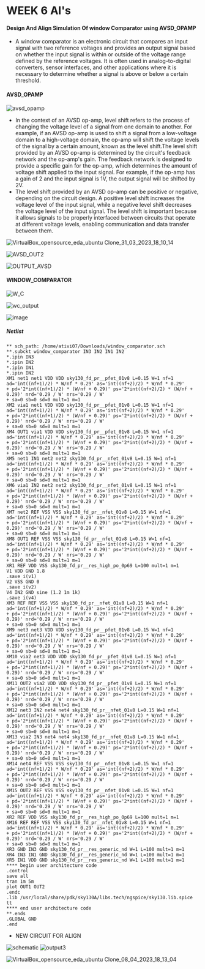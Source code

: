 # WEEK 6 AI's

####  Design And Align Simulation Of  window Comparator using AVSD_OPAMP
- A window comparator is an electronic circuit that compares an input signal with two reference voltages and provides an output signal based on whether the input signal is within or outside of the voltage range defined by the reference voltages. It is often used in analog-to-digital converters, sensor interfaces, and other applications where it is necessary to determine whether a signal is above or below a certain threshold.


#### AVSD_OPAMP

![avsd_opamp](https://user-images.githubusercontent.com/68071764/229117508-3b3c27ee-d8fe-40f5-93d6-4f76a20115ed.png)

- In the context of an AVSD op-amp, level shift refers to the process of changing the voltage level of a signal from one domain to another. For example, if an AVSD op-amp is used to shift a signal from a low-voltage domain to a high-voltage domain, the op-amp will shift the voltage levels of the signal by a certain amount, known as the level shift.The level shift provided by an AVSD op-amp is determined by the circuit's feedback network and the op-amp's gain. The feedback network is designed to provide a specific gain for the op-amp, which determines the amount of voltage shift applied to the input signal. For example, if the op-amp has a gain of 2 and the input signal is 1V, the output signal will be shifted by 2V.
- The level shift provided by an AVSD op-amp can be positive or negative, depending on the circuit design. A positive level shift increases the voltage level of the input signal, while a negative level shift decreases the voltage level of the input signal. The level shift is important because it allows signals to be properly interfaced between circuits that operate at different voltage levels, enabling communication and data transfer between them.

![VirtualBox_opensource_eda_ubuntu Clone_31_03_2023_18_10_14](https://user-images.githubusercontent.com/68071764/229122593-3176e733-f0e8-43a9-a249-2f619edf0e7c.png)


![AVSD_OUT2](https://user-images.githubusercontent.com/68071764/229121792-da52138e-d788-4eb9-9035-75314dcc54cf.png)

![OUTPUT_AVSD](https://user-images.githubusercontent.com/68071764/229122311-0dc0211f-21e0-4cd5-9b4c-320c4e0e6709.png)

#### WINDOW_COMPARATOR

![W_C](https://user-images.githubusercontent.com/68071764/229284478-6d98227b-b20f-41fc-a9ce-af15465a0db1.png)

![wc_output](https://user-images.githubusercontent.com/68071764/229284810-cf1fd1b7-66bd-4622-ae9d-37a800aeb932.png)

![image](https://user-images.githubusercontent.com/68071764/229285065-1fd8168b-54af-4859-b9c7-95302f784efb.png)

##### Netlist

```
** sch_path: /home/ativi07/Downloads/window_comparator.sch
**.subckt window_comparator IN3 IN2 IN1 IN2
*.ipin IN3
*.ipin IN2
*.ipin IN1
*.ipin IN2
XM1 net1 net1 VDD VDD sky130_fd_pr__pfet_01v8 L=0.15 W=1 nf=1 ad='int((nf+1)/2) * W/nf * 0.29' as='int((nf+2)/2) * W/nf * 0.29'
+ pd='2*int((nf+1)/2) * (W/nf + 0.29)' ps='2*int((nf+2)/2) * (W/nf + 0.29)' nrd='0.29 / W' nrs='0.29 / W'
+ sa=0 sb=0 sd=0 mult=1 m=1
XM2 via1 net1 VDD VDD sky130_fd_pr__pfet_01v8 L=0.15 W=1 nf=1 ad='int((nf+1)/2) * W/nf * 0.29' as='int((nf+2)/2) * W/nf * 0.29'
+ pd='2*int((nf+1)/2) * (W/nf + 0.29)' ps='2*int((nf+2)/2) * (W/nf + 0.29)' nrd='0.29 / W' nrs='0.29 / W'
+ sa=0 sb=0 sd=0 mult=1 m=1
XM4 OUT1 via1 VDD VDD sky130_fd_pr__pfet_01v8 L=0.15 W=1 nf=1 ad='int((nf+1)/2) * W/nf * 0.29' as='int((nf+2)/2) * W/nf * 0.29'
+ pd='2*int((nf+1)/2) * (W/nf + 0.29)' ps='2*int((nf+2)/2) * (W/nf + 0.29)' nrd='0.29 / W' nrs='0.29 / W'
+ sa=0 sb=0 sd=0 mult=1 m=1
XM5 net1 IN1 net2 net2 sky130_fd_pr__nfet_01v8 L=0.15 W=1 nf=1 ad='int((nf+1)/2) * W/nf * 0.29' as='int((nf+2)/2) * W/nf * 0.29'
+ pd='2*int((nf+1)/2) * (W/nf + 0.29)' ps='2*int((nf+2)/2) * (W/nf + 0.29)' nrd='0.29 / W' nrs='0.29 / W'
+ sa=0 sb=0 sd=0 mult=1 m=1
XM6 via1 IN2 net2 net2 sky130_fd_pr__nfet_01v8 L=0.15 W=1 nf=1 ad='int((nf+1)/2) * W/nf * 0.29' as='int((nf+2)/2) * W/nf * 0.29'
+ pd='2*int((nf+1)/2) * (W/nf + 0.29)' ps='2*int((nf+2)/2) * (W/nf + 0.29)' nrd='0.29 / W' nrs='0.29 / W'
+ sa=0 sb=0 sd=0 mult=1 m=1
XM7 net2 REF VSS VSS sky130_fd_pr__nfet_01v8 L=0.15 W=1 nf=1 ad='int((nf+1)/2) * W/nf * 0.29' as='int((nf+2)/2) * W/nf * 0.29'
+ pd='2*int((nf+1)/2) * (W/nf + 0.29)' ps='2*int((nf+2)/2) * (W/nf + 0.29)' nrd='0.29 / W' nrs='0.29 / W'
+ sa=0 sb=0 sd=0 mult=1 m=1
XM8 OUT1 REF VSS VSS sky130_fd_pr__nfet_01v8 L=0.15 W=1 nf=1 ad='int((nf+1)/2) * W/nf * 0.29' as='int((nf+2)/2) * W/nf * 0.29'
+ pd='2*int((nf+1)/2) * (W/nf + 0.29)' ps='2*int((nf+2)/2) * (W/nf + 0.29)' nrd='0.29 / W' nrs='0.29 / W'
+ sa=0 sb=0 sd=0 mult=1 m=1
XR1 REF VDD VSS sky130_fd_pr__res_high_po_0p69 L=100 mult=1 m=1
V1 VDD GND 1.8
.save i(v1)
V2 VSS GND 0
.save i(v2)
V4 IN2 GND sine (1.2 1m 1k)
.save i(v4)
XM3 REF REF VSS VSS sky130_fd_pr__nfet_01v8 L=0.15 W=1 nf=1 ad='int((nf+1)/2) * W/nf * 0.29' as='int((nf+2)/2) * W/nf * 0.29'
+ pd='2*int((nf+1)/2) * (W/nf + 0.29)' ps='2*int((nf+2)/2) * (W/nf + 0.29)' nrd='0.29 / W' nrs='0.29 / W'
+ sa=0 sb=0 sd=0 mult=1 m=1
XM9 net3 net3 VDD VDD sky130_fd_pr__pfet_01v8 L=0.15 W=1 nf=1 ad='int((nf+1)/2) * W/nf * 0.29' as='int((nf+2)/2) * W/nf * 0.29'
+ pd='2*int((nf+1)/2) * (W/nf + 0.29)' ps='2*int((nf+2)/2) * (W/nf + 0.29)' nrd='0.29 / W' nrs='0.29 / W'
+ sa=0 sb=0 sd=0 mult=1 m=1
XM10 via2 net3 VDD VDD sky130_fd_pr__pfet_01v8 L=0.15 W=1 nf=1 ad='int((nf+1)/2) * W/nf * 0.29' as='int((nf+2)/2) * W/nf * 0.29'
+ pd='2*int((nf+1)/2) * (W/nf + 0.29)' ps='2*int((nf+2)/2) * (W/nf + 0.29)' nrd='0.29 / W' nrs='0.29 / W'
+ sa=0 sb=0 sd=0 mult=1 m=1
XM11 OUT2 via2 VDD VDD sky130_fd_pr__pfet_01v8 L=0.15 W=1 nf=1 ad='int((nf+1)/2) * W/nf * 0.29' as='int((nf+2)/2) * W/nf * 0.29'
+ pd='2*int((nf+1)/2) * (W/nf + 0.29)' ps='2*int((nf+2)/2) * (W/nf + 0.29)' nrd='0.29 / W' nrs='0.29 / W'
+ sa=0 sb=0 sd=0 mult=1 m=1
XM12 net3 IN2 net4 net4 sky130_fd_pr__nfet_01v8 L=0.15 W=1 nf=1 ad='int((nf+1)/2) * W/nf * 0.29' as='int((nf+2)/2) * W/nf * 0.29'
+ pd='2*int((nf+1)/2) * (W/nf + 0.29)' ps='2*int((nf+2)/2) * (W/nf + 0.29)' nrd='0.29 / W' nrs='0.29 / W'
+ sa=0 sb=0 sd=0 mult=1 m=1
XM13 via2 IN3 net4 net4 sky130_fd_pr__nfet_01v8 L=0.15 W=1 nf=1 ad='int((nf+1)/2) * W/nf * 0.29' as='int((nf+2)/2) * W/nf * 0.29'
+ pd='2*int((nf+1)/2) * (W/nf + 0.29)' ps='2*int((nf+2)/2) * (W/nf + 0.29)' nrd='0.29 / W' nrs='0.29 / W'
+ sa=0 sb=0 sd=0 mult=1 m=1
XM14 net4 REF VSS VSS sky130_fd_pr__nfet_01v8 L=0.15 W=1 nf=1 ad='int((nf+1)/2) * W/nf * 0.29' as='int((nf+2)/2) * W/nf * 0.29'
+ pd='2*int((nf+1)/2) * (W/nf + 0.29)' ps='2*int((nf+2)/2) * (W/nf + 0.29)' nrd='0.29 / W' nrs='0.29 / W'
+ sa=0 sb=0 sd=0 mult=1 m=1
XM15 OUT2 REF VSS VSS sky130_fd_pr__nfet_01v8 L=0.15 W=1 nf=1 ad='int((nf+1)/2) * W/nf * 0.29' as='int((nf+2)/2) * W/nf * 0.29'
+ pd='2*int((nf+1)/2) * (W/nf + 0.29)' ps='2*int((nf+2)/2) * (W/nf + 0.29)' nrd='0.29 / W' nrs='0.29 / W'
+ sa=0 sb=0 sd=0 mult=1 m=1
XR2 REF VDD VSS sky130_fd_pr__res_high_po_0p69 L=100 mult=1 m=1
XM16 REF REF VSS VSS sky130_fd_pr__nfet_01v8 L=0.15 W=1 nf=1 ad='int((nf+1)/2) * W/nf * 0.29' as='int((nf+2)/2) * W/nf * 0.29'
+ pd='2*int((nf+1)/2) * (W/nf + 0.29)' ps='2*int((nf+2)/2) * (W/nf + 0.29)' nrd='0.29 / W' nrs='0.29 / W'
+ sa=0 sb=0 sd=0 mult=1 m=1
XR3 GND IN3 GND sky130_fd_pr__res_generic_nd W=1 L=100 mult=1 m=1
XR4 IN3 IN1 GND sky130_fd_pr__res_generic_nd W=1 L=100 mult=1 m=1
XR5 IN1 VDD GND sky130_fd_pr__res_generic_nd W=1 L=100 mult=1 m=1
**** begin user architecture code
.control
save all
tran 1m 5m
plot OUT1 OUT2
.endc
.lib /usr/local/share/pdk/sky130A/libs.tech/ngspice/sky130.lib.spice tt
**** end user architecture code
**.ends
.GLOBAL GND
.end
```

- NEW CIRCUIT FOR ALIGN 

![schematic](https://user-images.githubusercontent.com/68071764/230721499-5ef15d14-f6ef-4de7-8e46-609c72d280c8.png)
![output3](https://user-images.githubusercontent.com/68071764/230721505-943db3d5-9f8a-43fe-aade-577d9c8b137f.png)

![VirtualBox_opensource_eda_ubuntu Clone_08_04_2023_18_13_04](https://user-images.githubusercontent.com/68071764/230721748-7a918dcf-b333-4544-bb12-cbdd845f5a9b.png)

